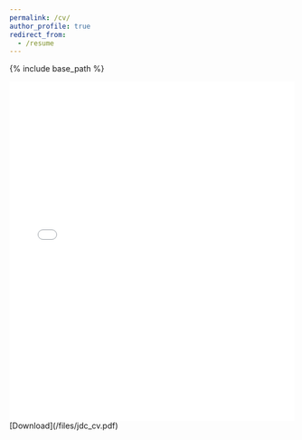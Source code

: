 ```yaml
---
permalink: /cv/
author_profile: true
redirect_from:
  - /resume
---
```


{% include base_path %}

<iframe src="/files/jdc_cv.pdf" width="100%" height="600" frameborder="no" border="0" marginwidth="0" 
marginheight="0"></iframe>

<br />
[Download](/files/jdc_cv.pdf)